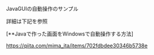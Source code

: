 JavaGUIの自動操作のサンプル

詳細は下記を参照

[**Javaで作った画面をWindowsで自動操作する方法]

https://qiita.com/mima_ita/items/702fdbdee30346b5738e
